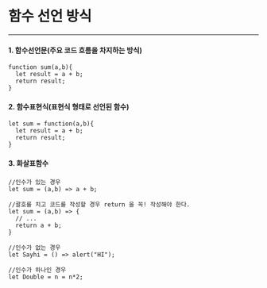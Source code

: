 # 함수 선언 방식   
- - -
#### 1.    함수선언문(주요 코드 흐름을 차지하는 방식)   
```
function sum(a,b){
  let result = a + b;
  return result;
}
```   



#### 2.    함수표현식(표현식 형태로 선언된 함수)   
```
let sum = function(a,b){
  let result = a + b;
  return result;
}
```   



#### 3.    화살표함수   
```
//인수가 있는 경우
let sum = (a,b) => a + b;

//괄호를 치고 코드를 작성할 경우 return 을 꼭! 작성해야 한다.
let sum = (a,b) => {
  // ...
  return a + b;
}

//인수가 없는 경우
let Sayhi = () => alert("HI");

//인수가 하나인 경우
let Double = n = n*2;
```













